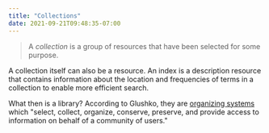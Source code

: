 ```yaml
---
title: "Collections"
date: 2021-09-21T09:48:35-07:00
---
```


> A _collection_ is a group of resources that have been selected for some purpose.

A collection itself can also be a resource. An index is a description resource that contains information about the location and frequencies of terms in a collection to enable more efficient search.

What then is a library? According to Glushko, they are [organizing systems](thoughts/organizing-systems.md) which "select, collect, organize, conserve, preserve, and provide access to information on behalf of a community of users."